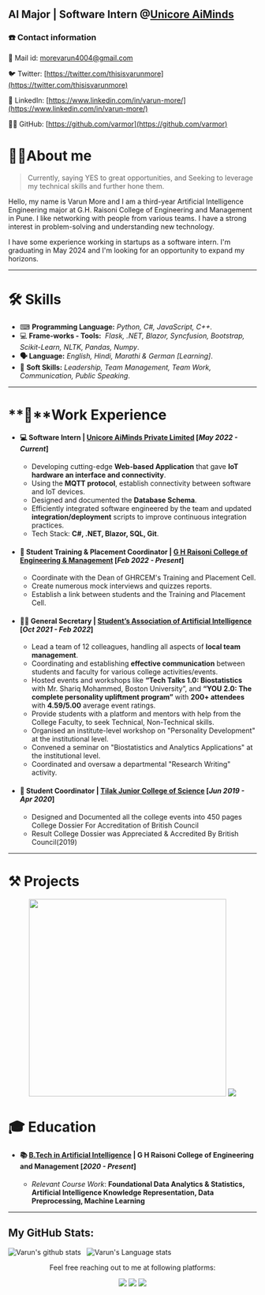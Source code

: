 ## AI Major | Software Intern @[Unicore AiMinds](https://unicoreaiminds.azurewebsites.net/)

### ☎️ Contact information

📧 Mail id: [morevarun4004@gmail.com](mailto:morevarun4004@gmail.com)

🐦 Twitter: [https://twitter.com/thisisvarunmore](https://twitter.com/thisisvarunmore)

🔗 LinkedIn: [https://www.linkedin.com/in/varun-more/](https://www.linkedin.com/in/varun-more/)

👨‍💻 GitHub: [https://github.com/varmor](https://github.com/varmor)

# 👨‍💼About me

>Currently, saying YES to great opportunities, and Seeking to leverage my technical skills and further hone them.

Hello, my name is Varun More and I am a third-year Artificial Intelligence Engineering major at G.H. Raisoni College of Engineering and Management in Pune. I like networking with people from various teams. I have a strong interest in problem-solving and understanding new technology.

I have some experience working in startups as a software intern. I'm graduating in May 2024 and I'm looking for an opportunity to expand my horizons.


---

# 🛠 Skills

- ⌨ **Programming Language:** _Python, C#, JavaScript, C++._
- 💻 **Frame-works - Tools:**  *Flask, .NET, Blazor, Syncfusion, Bootstrap, Scikit-Learn, NLTK, Pandas, Numpy*.
- **🗣 Language:** _English, Hindi, Marathi & German [Learning]_.
- 🤝 **Soft Skills:** _Leadership, Team Management, Team Work, Communication, Public Speaking_.

---


# **🔬**Work  Experience

- #### 💻 **Software Intern | [Unicore AiMinds Private Limited](https://unicoreaiminds.azurewebsites.net/)** [_May 2022 - Current_]
  -  Developing cutting-edge **Web-based Application** that gave **IoT hardware an interface and connectivity**.
  - Using the **MQTT protocol**, establish connectivity between software and IoT devices.
  - Designed and documented the **Database Schema**.
  - Efficiently integrated software engineered by the team and updated **integration/deployment** scripts to improve continuous integration practices.
  - Tech Stack: **C#, .NET, Blazor, SQL, Git**.

- #### 👦 **Student Training & Placement Coordinator | [G H Raisoni College of Engineering & Management](https://www.linkedin.com/school/g.h.-raisoni-societys-college-of-engineering-and-management-pune/)** [_Feb 2022 - Present_]
  - Coordinate with the Dean of GHRCEM's Training and Placement Cell.
  - Create numerous mock interviews and quizzes reports.
  - Establish a link between students and the Training and Placement Cell.

- #### 👨‍🎓 **General Secretary | [Student’s Association of Artificial Intelligence](https://www.linkedin.com/company/saai-ghrcem/?viewAsMember=true)** [_Oct 2021 - Feb 2022_]
  - Lead a team of 12 colleagues, handling all aspects of **local team management**.
  - Coordinating and establishing **effective communication** between students and faculty for various college activities/events.
  - Hosted events and workshops like **“Tech Talks 1.0: Biostatistics** with Mr. Shariq Mohammed, Boston University”, and **“YOU 2.0: The complete personality upliftment program”** with **200+ attendees** with **4.59/5.00** average event ratings.
  - Provide students with a platform and mentors with help from the College Faculty, to seek Technical, Non-Technical skills.
  - Organised an institute-level workshop on "Personality Development" at the institutional level.
  - Convened a seminar on "Biostatistics and Analytics Applications" at the institutional level.
  - Coordinated and oversaw a departmental "Research Writing" activity.

- #### 🏫 **Student Coordinator | [Tilak Junior College of Science](https://www.linkedin.com/company/tilak-education-society/)** [_Jun 2019 - Apr 2020_]
  - Designed and Documented all the college events into 450 pages College Dossier For Accreditation of British Council
  - Result College Dossier was Appreciated & Accredited By British Council(2019)

---

# ⚒ Projects 
<p align = "center">
<img width="400" src="https://user-images.githubusercontent.com/73105729/177190575-c4893e8f-6365-47ef-ac4f-883e10dbfec7.gif" /> 
<a href="https://github.com/varmor/SY_AI_B_G2_SPAM-EMAIL-DETECTION">
<img align="" src="https://github-readme-stats.vercel.app/api/pin/?username=varmor&repo=SY_AI_B_G2_SPAM-EMAIL-DETECTION&bg_color=EAF6F6&text_color=140200&title_color=66BFBF&border_color=66BFBF&icon_color=66BFBF" /></a> 
</p>

# 🎓 Education

- #### 📚 **[B.Tech in Artificial Intelligence](https://ghrcem.raisoni.net/artificial-intelligence) | G H Raisoni College of Engineering and Management** [_2020 - Present_]
  - _Relevant Course Work_: **Foundational Data Analytics & Statistics, Artificial Intelligence Knowledge Representation, Data Preprocessing, Machine Learning**    

---

## My GitHub Stats:

![Varun's github stats](https://github-readme-stats.vercel.app/api?username=varmor&show_icons=true&hide_border=true)&nbsp;&nbsp;
![Varun's Language stats](https://github-readme-stats-eight-theta.vercel.app/api/top-langs/?username=varmor&layout=compact&langs_count=8&hide_border=true)

<p align="center">Feel free reaching out to me at following platforms:</p>
<p align="center">
  <a href="https:https://www.linkedin.com/in/varun-more/"><img src="https://img.shields.io/badge/LinkedIn-0077B5?style=for-the-badge&logo=linkedin&logoColor=white"></a>   
  <a href="https://twitter.com/thisisvarunmore/"><img src="https://img.shields.io/badge/Twitter-1DA1F2?style=for-the-badge&logo=twitter&logoColor=white"></a>
  <a href="mailto:morevarun4004@gmail.com"><img src="https://img.shields.io/badge/mail-EA4335?style=for-the-badge&logo=gmail&logoColor=white"></a>
</p>


